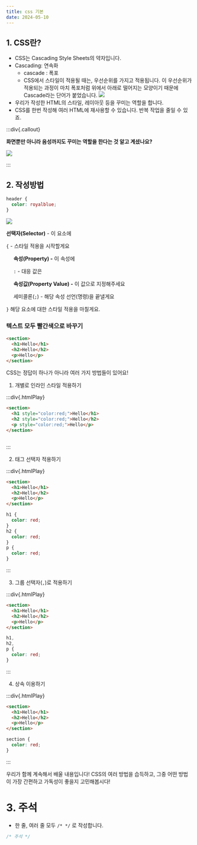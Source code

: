 ```yaml
---
title: css 기본
date: 2024-05-10
---
```


## 1. CSS란?

- CSS는 Cascading Style Sheets의 약자입니다.
- Cascading: 연속화
  - cascade : 폭포
  - CSS에서 스타일이 적용될 때는, 우선순위를 가지고 적용됩니다. 이 우선순위가 적용되는 과정이 마치 폭포처럼 위에서 아래로 떨어지는 모양이기 때문에 Cascade라는 단어가 붙었습니다.
    ![](/images/html-css/temporary/01.png)
- 우리가 작성한 HTML의 스타일, 레이아웃 등을 꾸미는 역할을 합니다.
- CSS를 한번 작성해 여러 HTML에 재사용할 수 있습니다. 반복 작업을 줄일 수 있죠.

:::div{.callout}

**화면뿐만 아니라 음성까지도 꾸미는 역할을 한다는 것 알고 계셨나요?**

![](/images/html-css/temporary/02.png)

:::

## 2. 작성방법

```css
header {
  color: royalblue;
}
```

![](/images/html-css/temporary/03.png)

**선택자(Selector)** - 이 요소에

`{` - 스타일 적용을 시작할게요

&nbsp;&nbsp;&nbsp;&nbsp; **속성(Property) -** 이 속성에

&nbsp;&nbsp;&nbsp;&nbsp; `:` - 대응 값은

&nbsp;&nbsp;&nbsp;&nbsp; **속성값(Property Value) -** 이 값으로 지정해주세요

&nbsp;&nbsp;&nbsp;&nbsp; 세미콜론(`;`) - 해당 속성 선언(명령)을 끝낼게요

`}` 해당 요소에 대한 스타일 적용을 마칠게요.

### 텍스트 모두 빨간색으로 바꾸기

```html
<section>
  <h1>Hello</h1>
  <h2>Hello</h2>
  <p>Hello</p>
</section>
```

CSS는 정답이 하나가 아니라 여러 가지 방법들이 있어요!

1. 개별로 인라인 스타일 적용하기

:::div{.htmlPlay}

```html
<section>
  <h1 style="color:red;">Hello</h1>
  <h2 style="color:red;">Hello</h2>
  <p style="color:red;">Hello</p>
</section>
```

```css

```

:::

2. 태그 선택자 적용하기

:::div{.htmlPlay}

```html
<section>
  <h1>Hello</h1>
  <h2>Hello</h2>
  <p>Hello</p>
</section>
```

```css
h1 {
  color: red;
}
h2 {
  color: red;
}
p {
  color: red;
}
```

:::

3. 그룹 선택자(`,`)로 적용하기

:::div{.htmlPlay}

```html
<section>
  <h1>Hello</h1>
  <h2>Hello</h2>
  <p>Hello</p>
</section>
```

```css
h1,
h2,
p {
  color: red;
}
```

:::

4. 상속 이용하기

:::div{.htmlPlay}

```html
<section>
  <h1>Hello</h1>
  <h2>Hello</h2>
  <p>Hello</p>
</section>
```

```css
section {
  color: red;
}
```

:::

우리가 함께 계속해서 배울 내용입니다! CSS의 여러 방법을 습득하고, 그중 어떤 방법이 가장 간편하고 가독성이 좋을지 고민해봅시다!

# 3. 주석

- 한 줄, 여러 줄 모두 `/* */` 로 작성합니다.

```css
/* 주석 */
```
